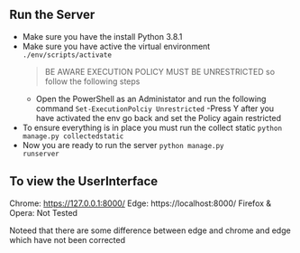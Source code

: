 ## Run the Server

- Make sure you have the install Python 3.8.1
- Make sure you have active the virtual environment
  <code>./env/scripts/activate</code>
  > BE AWARE EXECUTION POLICY MUST BE UNRESTRICTED so follow the following steps
  - Open the PowerShell as an Administator and run the following command
  <code>Set-ExecutionPolciy Unrestricted</code>
  -Press Y after you have activated the env go back and set the Policy again restricted
 - To ensure everything is in place you must run the collect  static 
  <code>python manage.py collectedstatic</code>
 - Now you are ready to run the server
  <code>python manage.py runserver</code>

## To view the UserInterface

Chrome: https://127.0.0.1:8000/
Edge: https://localhost:8000/
Firefox & Opera: Not Tested

Noteed that there are some difference between edge and chrome and edge which have not been corrected
